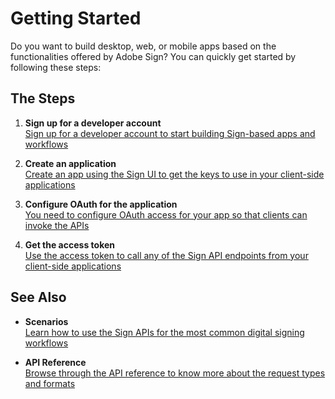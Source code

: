 # Getting Started

Do you want to build desktop, web, or mobile apps based on the functionalities offered by Adobe Sign? You can quickly get started by following these steps:

## The Steps

1. **Sign up for a developer account**  
[Sign up for a developer account to start building Sign-based apps and workflows](https://www.adobe.com/go/esign-dev-create)

2. **Create an application**  
[Create an app using the Sign UI to get the keys to use in your client-side applications](gstarted/create_app.md)

3. **Configure OAuth for the application**  
[You need to configure OAuth access for your app so that clients can invoke the APIs](gstarted/configure_oauth.md)

4. **Get the access token**  
[Use the access token to call any of the Sign API endpoints from your client-side applications](gstarted/get_access_token.md)

## See Also

- **Scenarios**  
[Learn how to use the Sign APIs for the most common digital signing workflows](https://adobe.io/products/sign/docs/scenarios)

- **API Reference**  
[Browse through the API reference to know more about the request types and formats](https://secure.na1.echosign.com/public/docs/restapi/v6)

